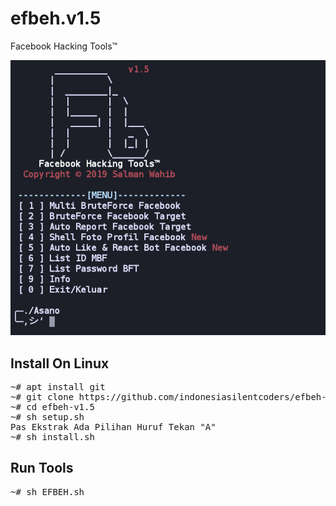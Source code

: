 # efbeh.v1.5
Facebook Hacking Tools™


![alt text](https://github.com/indonesiasilentcoders/efbeh-v1.5/blob/master/EFBEH.png)

## Install On Linux

<pre>
~# apt install git
~# git clone https://github.com/indonesiasilentcoders/efbeh-v1.5
~# cd efbeh-v1.5
~# sh setup.sh
Pas Ekstrak Ada Pilihan Huruf Tekan "A"
~# sh install.sh
</pre>

## Run Tools

<pre>
~# sh EFBEH.sh
</pre>













